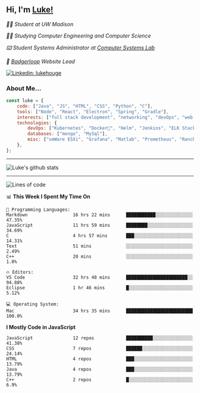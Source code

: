 <h2> Hi, I'm <a href="https://www.lukehouge.com">Luke!</a></h2>

<p><em>👨‍🎓 Student at UW Madison</em></p>
<p><em>🧑‍💻 Studying Computer Engineering and Computer Science</em></p>
<p><em>⌨️ Student Systems Administrator at <a href="https://csl.cs.wisc.edu/">Computer Systems Lab</a></em></p>
<p><em>🚆  <a href="https://badgerloop.com">Badgerloop</a> Website Lead</em></p>


[![Linkedin: lukehouge](https://img.shields.io/badge/-lukehouge-blue?style=flat-square&logo=Linkedin&logoColor=white&link=https://www.linkedin.com/in/lukehouge/)](https://www.linkedin.com/in/lukehouge/)

### About Me...  

```javascript
const luke = {
    code: ["Java", "JS", "HTML", "CSS", "Python", "C"],
    tools: ["Node", "React", "Electron", "Spring", "Gradle"],
    interests: ["full stack development", "networking", "devOps", "web dev", "photography"],
    technologies: {
        devOps: ["Kubernetes", "Docker🐳", "Helm", "Jenkins", "ELK Stack"],
        databases: ["mongo", "MySql"],
        misc: ["vmWare ESXi", "Grafana", "Matlab", "Prometheus", "Rancher", "Cisco"]
    },
};
```
---

![Luke's github stats](https://github-readme-stats.vercel.app/api?username=lukehouge&show_icons=true&theme=dracula)

---

<!--START_SECTION:waka-->
![Lines of code](https://img.shields.io/badge/From%20Hello%20World%20I%27ve%20Written-380561%20lines%20of%20code-blue)

📊 **This Week I Spent My Time On** 

```text
💬 Programming Languages: 
Markdown                 16 hrs 22 mins      ███████████░░░░░░░░░░░░░░   47.35% 
JavaScript               11 hrs 59 mins      ████████░░░░░░░░░░░░░░░░░   34.69% 
C                        4 hrs 57 mins       ███░░░░░░░░░░░░░░░░░░░░░░   14.31% 
Text                     51 mins             ░░░░░░░░░░░░░░░░░░░░░░░░░   2.49% 
C++                      20 mins             ░░░░░░░░░░░░░░░░░░░░░░░░░   1.0%

🔥 Editors: 
VS Code                  32 hrs 48 mins      ███████████████████████░░   94.88% 
Eclipse                  1 hr 46 mins        █░░░░░░░░░░░░░░░░░░░░░░░░   5.12%

💻 Operating System: 
Mac                      34 hrs 35 mins      █████████████████████████   100.0%

```

**I Mostly Code in JavaScript** 

```text
JavaScript               12 repos            ██████████░░░░░░░░░░░░░░░   41.38% 
CSS                      7 repos             ██████░░░░░░░░░░░░░░░░░░░   24.14% 
HTML                     4 repos             ███░░░░░░░░░░░░░░░░░░░░░░   13.79% 
Java                     4 repos             ███░░░░░░░░░░░░░░░░░░░░░░   13.79% 
C++                      2 repos             █░░░░░░░░░░░░░░░░░░░░░░░░   6.9%

```



<!--END_SECTION:waka-->

